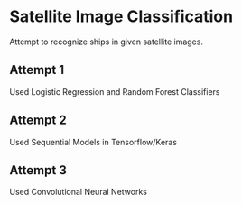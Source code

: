 # Satellite Image Classification
Attempt to recognize ships in given satellite images. 
## Attempt 1
Used Logistic Regression and Random Forest Classifiers
## Attempt 2
Used Sequential Models in Tensorflow/Keras
## Attempt 3
Used Convolutional Neural Networks
